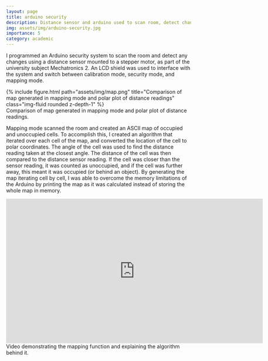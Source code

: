 ```yaml
---
layout: page
title: arduino security
description: Distance sensor and arduino used to scan room, detect changes, and create ASCII map.
img: assets/img/arduino-security.jpg
importance: 5
category: academic
---
```


I programmed an Arduino security system to scan the room and detect any changes using a distance sensor mounted to a stepper motor, as part of the university subject Mechatronics 2. An LCD shield was used to interface with the system and switch between calibration mode, security mode, and mapping mode.

<div class="row">
    <div class="col-sm mt-3 mt-md-0">
        {% include figure.html path="assets/img/map.png" title="Comparison of map generated in mapping mode and polar plot of distance readings" class="img-fluid rounded z-depth-1" %}
    </div>
</div>
<div class="caption">
    Comparison of map generated in mapping mode and polar plot of distance readings.
</div>

Mapping mode scanned the room and created an ASCII map of occupied and unoccupied cells. To accomplish this, I created an algorithm that iterated over each cell of the map, and converted the location of the cell to polar coordinates. The angle of the cell was used to find the distance reading taken at the closest angle. The distance of the cell was then compared to the distance sensor reading. If the cell was closer than the sensor reading, it was counted as unoccupied, and if the cell was further away, this meant it was occupied (or behind an object). By generating the map iterating cell by cell, I was able to overcome the memory limitations of the Arduino by printing the map as it was calculated instead of storing the whole map in memory.

<div class="row">
    <div class="col-sm mt-3 mt-md-0">
        <div class="iframe-container">
            <iframe width="700" height="394" src="https://www.youtube.com/embed/kGq7JqLd3MY" title="YouTube video player" frameborder="0" allow="accelerometer; clipboard-write; encrypted-media; gyroscope; picture-in-picture" allowfullscreen></iframe>
        </div>
    </div>
</div>
<div class="caption">
    Video demonstrating the mapping function and explaining the algorithm behind it.
</div>